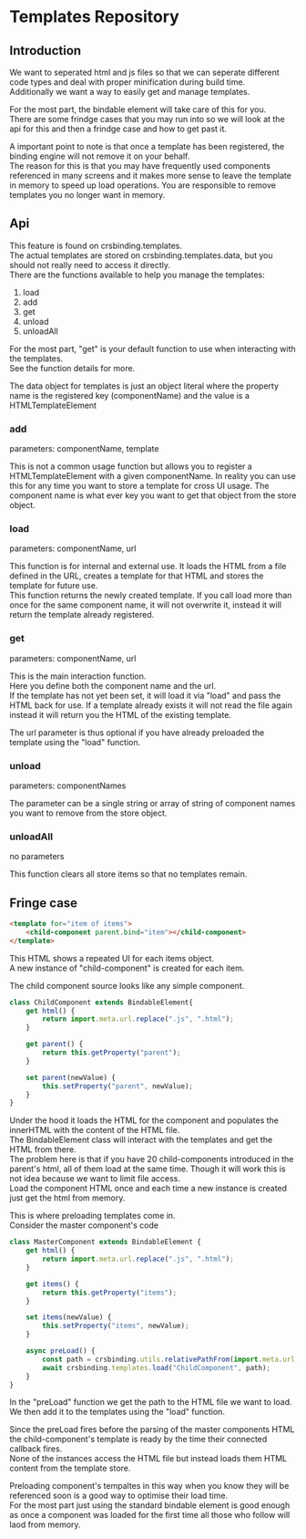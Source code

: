 # Templates Repository

## Introduction
We want to seperated html and js files so that we can seperate different code types and deal with proper minification during build time.  
Additionally we want a way to easily get and manage templates.

For the most part, the bindable element will take care of this for you.  
There are some frindge cases that you may run into so we will look at the api for this and then a frindge case and how to get past it.

A important point to note is that once a template has been registered, the binding engine will not remove it on your behalf.  
The reason for this is that you may have frequently used components referenced in many screens and it makes more sense to leave the template in memory to speed up load operations. You are responsible to remove templates you no longer want in memory.

## Api
This feature is found on crsbinding.templates.  
The actual templates are stored on crsbinding.templates.data, but you should not really need to access it directly.  
There are the functions available to help you manage the templates:  

1. load
2. add
3. get
4. unload
5. unloadAll

For the most part, "get" is your default function to use when interacting with the templates.  
See the function details for more.

The data object for templates is just an object literal where the property name is the registered key (componentName) and the value is a HTMLTemplateElement

### add
parameters: componentName, template

This is not a common usage function but allows you to register a HTMLTemplateElement with a given componentName.
In reality you can use this for any time you want to store a template for cross UI usage.
The component name is what ever key you want to get that object from the store object.

### load
parameters: componentName, url

This function is for internal and external use.
It loads the HTML from a file defined in the URL, creates a template for that HTML and stores the template for future use.  
This function returns the newly created template.
If you call load more than once for the same component name, it will not overwrite it, instead it will return the template already registered.

### get
parameters: componentName, url

This is the main interaction function.  
Here you define both the component name and the url.  
If the template has not yet been set, it will load it via "load" and pass the HTML back for use.
If a template already exists it will not read the file again instead it will return you the HTML of the existing template.

The url parameter is thus optional if you have already preloaded the template using the "load" function.

### unload
parameters: componentNames

The parameter can be a single string or array of string of component names you want to remove from the store object.

### unloadAll
no parameters

This function clears all store items so that no templates remain.

## Fringe case

```html
<template for="item of items">
    <child-component parent.bind="item"></child-component>
</template>
```

This HTML shows a repeated UI for each items object.  
A new instance of "child-component" is created for each item.

The child component source looks like any simple component.

```js
class ChildComponent extends BindableElement{
    get html() {
        return import.meta.url.replace(".js", ".html");
    }

    get parent() {
        return this.getProperty("parent");
    }

    set parent(newValue) {
        this.setProperty("parent", newValue);
    }
}
```

Under the hood it loads the HTML for the component and populates the innerHTML with the content of the HTML file.  
The BindableElement class will interact with the templates and get the HTML from there.  
The problem here is that if you have 20 child-components introduced in the parent's html, all of them load at the same time.
Though it will work this is not idea because we want to limit file access.  
Load the component HTML once and each time a new instance is created just get the html from memory.

This is where preloading templates come in.  
Consider the master component's code

```js
class MasterComponent extends BindableElement {
    get html() {
        return import.meta.url.replace(".js", ".html");
    }

    get items() {
        return this.getProperty("items");
    }

    set items(newValue) {
        this.setProperty("items", newValue);
    }

    async preLoad() {
        const path = crsbinding.utils.relativePathFrom(import.meta.url, "./child-component.html");
        await crsbinding.templates.load("ChildComponent", path);
    }
}
```

In the "preLoad" function we get the path to the HTML file we want to load.  
We then add it to the templates using the "load" function.  

Since the preLoad fires before the parsing of the master components HTML the child-component's template is ready by the time their connected callback fires.  
None of the instances access the HTML file but instead loads them HTML content from the template store.

Preloading component's tempaltes in this way when you know they will be referenced soon is a good way to optimise their load time.  
For the most part just using the standard bindable element is good enough as once a component was loaded for the first time all those who follow will laod from memory.
